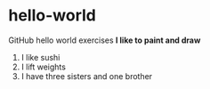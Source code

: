 # hello-world
GitHub hello world exercises 
**I like to paint and draw** 
1. I like sushi 
2. I lift weights 
3. I have three sisters and one brother

